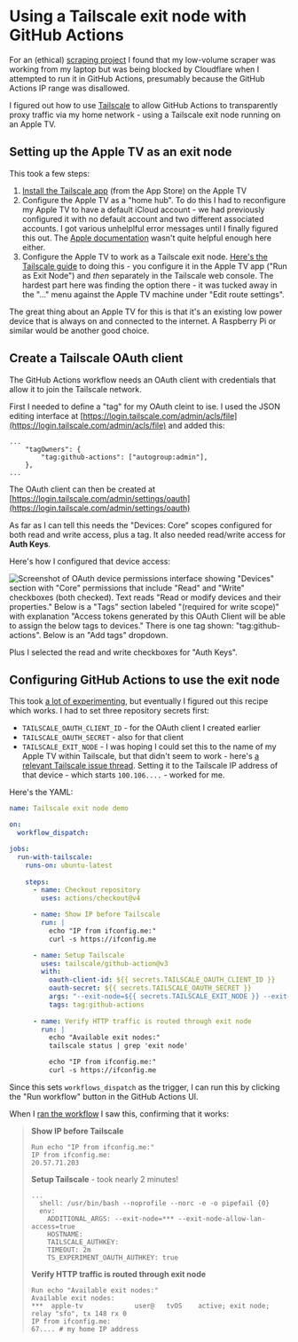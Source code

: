 # Using a Tailscale exit node with GitHub Actions

For an (ethical) [scraping project](https://github.com/simonw/scrape-doge-gov) I found that my low-volume scraper was working from my laptop but was being blocked by Cloudflare when I attempted to run it in GitHub Actions, presumably because the GitHub Actions IP range was disallowed.

I figured out how to use [Tailscale](https://tailscale.com/) to allow GitHub Actions to transparently proxy traffic via my home network - using a Tailscale exit node running on an Apple TV.

## Setting up the Apple TV as an exit node

This took a few steps:

1. [Install the Tailscale app](https://tailscale.com/kb/1280/appletv) (from the App Store) on the Apple TV
2. Configure the Apple TV as a "home hub". To do this I had to reconfigure my Apple TV to have a default iCloud account - we had previously configured it with no default account and two different associated accounts. I got various unhelplful error messages until I finally figured this out. The [Apple documentation](https://support.apple.com/en-us/102557) wasn't quite helpful enough here either.
3. Configure the Apple TV to work as a Tailscale exit node. [Here's the Tailscale guide](https://tailscale.com/kb/1280/appletv#advertise-apple-tv-as-an-exit-node) to doing this - you configure it in the Apple TV app ("Run as Exit Node") and _then_ separately in the Tailscale web console. The hardest part here was finding the option there - it was tucked away in the "..." menu against the Apple TV machine under "Edit route settings".

The great thing about an Apple TV for this is that it's an existing low power device that is always on and connected to the internet. A Raspberry Pi or similar would be another good choice.

## Create a Tailscale OAuth client

The GitHub Actions workflow needs an OAuth client with credentials that allow it to join the Tailscale network.

First I needed to define a "tag" for my OAuth cleint to ise. I used the JSON editing interface at [https://login.tailscale.com/admin/acls/file](https://login.tailscale.com/admin/acls/file) and added this:

```
...
	"tagOwners": {
		"tag:github-actions": ["autogroup:admin"],
	},
...
```

The OAuth client can then be created at [https://login.tailscale.com/admin/settings/oauth](https://login.tailscale.com/admin/settings/oauth)

As far as I can tell this needs the "Devices: Core" scopes configured for both read and write access, plus a tag. It also needed read/write access for **Auth Keys**.

Here's how I configured that device access:

![Screenshot of OAuth device permissions interface showing "Devices" section with "Core" permissions that include "Read" and "Write" checkboxes (both checked). Text reads "Read or modify devices and their properties." Below is a "Tags" section labeled "(required for write scope)" with explanation "Access tokens generated by this OAuth Client will be able to assign the below tags to devices." There is one tag shown: "tag:github-actions". Below is an "Add tags" dropdown.](https://static.simonwillison.net/static/2025/tailscale-oauth.jpg)

Plus I selected the read and write checkboxes for "Auth Keys".

## Configuring GitHub Actions to use the exit node

This took [a lot of experimenting](https://github.com/simonw/playing-with-actions-single/commits/main/.github/workflows/tailscale-exit-node.yml), but eventually I figured out this recipe which works. I had to set three repository secrets first:

- `TAILSCALE_OAUTH_CLIENT_ID` - for the OAuth client I created earlier
- `TAILSCALE_OAUTH_SECRET` - also for that client
- `TAILSCALE_EXIT_NODE` - I was hoping I could set this to the name of my Apple TV within Tailscale, but that didn't seem to work - here's [a relevant Tailscale issue thread](https://github.com/tailscale/tailscale/issues/4152). Setting it to the Tailscale IP address of that device - which starts `100.106....` - worked for me.

Here's the YAML:

```yaml
name: Tailscale exit node demo

on:
  workflow_dispatch:

jobs:
  run-with-tailscale:
    runs-on: ubuntu-latest
    
    steps:
      - name: Checkout repository
        uses: actions/checkout@v4

      - name: Show IP before Tailscale
        run: |
          echo "IP from ifconfig.me:"
          curl -s https://ifconfig.me

      - name: Setup Tailscale
        uses: tailscale/github-action@v3
        with:
          oauth-client-id: ${{ secrets.TAILSCALE_OAUTH_CLIENT_ID }}
          oauth-secret: ${{ secrets.TAILSCALE_OAUTH_SECRET }}
          args: "--exit-node=${{ secrets.TAILSCALE_EXIT_NODE }} --exit-node-allow-lan-access=true"
          tags: tag:github-actions
      
      - name: Verify HTTP traffic is routed through exit node
        run: |
          echo "Available exit nodes:"
          tailscale status | grep 'exit node'

          echo "IP from ifconfig.me:"
          curl -s https://ifconfig.me
```
Since this sets `workflows_dispatch` as the trigger, I can run this by clicking the "Run workflow" button in the GitHub Actions UI.

When I [ran the workflow](https://github.com/simonw/playing-with-actions-single/blob/main/.github/workflows/tailscale-exit-node.yml) I saw this, confirming that it works:

> **Show IP before Tailscale**
> ```
> Run echo "IP from ifconfig.me:"
> IP from ifconfig.me:
> 20.57.71.203
> ```
> **Setup Tailscale** - took nearly 2 minutes!
> ```
> ...
>   shell: /usr/bin/bash --noprofile --norc -e -o pipefail {0}
>   env:
>     ADDITIONAL_ARGS: --exit-node=*** --exit-node-allow-lan-access=true
>     HOSTNAME: 
>     TAILSCALE_AUTHKEY: 
>     TIMEOUT: 2m
>     TS_EXPERIMENT_OAUTH_AUTHKEY: true
> ```
> **Verify HTTP traffic is routed through exit node**
> ```
> Run echo "Available exit nodes:"
> Available exit nodes:
> ***  apple-tv             user@   tvOS    active; exit node; relay "sfo", tx 148 rx 0
> IP from ifconfig.me:
> 67.... # my home IP address
